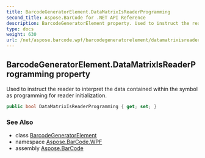 ```yaml
---
title: BarcodeGeneratorElement.DataMatrixIsReaderProgramming
second_title: Aspose.BarCode for .NET API Reference
description: BarcodeGeneratorElement property. Used to instruct the reader to interpret the data contained within the symbol as programming for reader initialization
type: docs
weight: 630
url: /net/aspose.barcode.wpf/barcodegeneratorelement/datamatrixisreaderprogramming/
---
```

## BarcodeGeneratorElement.DataMatrixIsReaderProgramming property

Used to instruct the reader to interpret the data contained within the symbol as programming for reader initialization.

```csharp
public bool DataMatrixIsReaderProgramming { get; set; }
```

### See Also

* class [BarcodeGeneratorElement](../)
* namespace [Aspose.BarCode.WPF](../../barcodegeneratorelement/)
* assembly [Aspose.BarCode](../../../)


